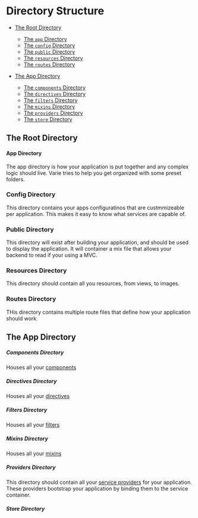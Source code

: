 # Directory Structure

- [The Root Directory](#the-root-directory)
    - [The `app` Directory](#the-root-app-directory)
    - [The `config` Directory](#the-root-config-directory)
    - [The `public` Directory](#the-root-public-directory)
    - [The `resources` Directory](#the-root-resources-directory)
    - [The `routes` Directory](#the-root-routes-directory)
    
- [The App Directory](#the-app-directory)
    - [The `components` Directory](#the-app-components-directory)
    - [The `directives` Directory](#the-app-directives-directory)
    - [The `filters` Directory](#the-app-filters-directory)
    - [The `mixins` Directory](#the-app-mixins-directory)
    - [The `providers` Directory](#the-app-providers-directory)
    - [The `store` Directory](#the-app-store-directory)

<a name="the-root-directory"></a>
## The Root Directory

<a name="the-root-app-directory"></a>
#### App Directory

The app directory is how your application is put together and any complex logic should live. Varie tries to help you get organized with some preset folders.

<a name="the-root-config-directory"></a>
### Config Directory

This directory contains your apps configuratinos that are custmmizeable per application. This makes it easy to know what services are capable of.

<a name="the-root-public-directory"></a>
### Public Directory

This directory will exist after building your application, and should be used to display the application. It will container a mix file that allows your backend to read if your using a MVC.

<a name="the-root-resources-directory"></a>
### Resources Directory

This directory should contain all you resources, from views, to images.

<a name="the-root-routes-directory"></a>
### Routes Directory

THis directory contains multiple route files that define how your application should work.


<a name="the-app-directory"></a>
## The App Directory

<a name="the-app-components-directory"></a>
##### Components Directory

Houses all your [components](/docs/{{version}}/components)

<a name="the-app-directives-directory"></a>
##### Directives Directory

Houses all your [directives](/docs/{{version}}/directives)

<a name="the-app-filters-directory"></a>
##### Filters Directory

Houses all your [filters](/docs/{{version}}/filters)

<a name="the-app-mixins-directory"></a>
##### Mixins Directory

Houses all your [mixins](/docs/{{version}}/mixins)

<a name="the-app-providers-directory"></a>
##### Providers Directory

This directory should contain all your [service providers](/docs/{{version}}/service-providers) for your application. These providers bootstrap your application by binding them to the service container.

<a name="the-app-store-directory"></a>
##### Store Directory